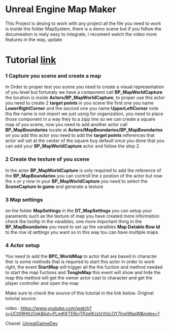 
# Unreal Engine Map Maker
This Project is desing to work with any project all the file you need to work is inside the folder MapSystem, there is a demo scene but if you follow the documeation is realy easy to integrate, i recoment watch the video more features in the way, update

# Tutorial [link](https://youtu.be/oxPc2iR6JJw)

### 1 Capture you scene and create a map
In Order to proper test you scene you need to create a visual representation of you level but fortunaly we have a component call **BP_MapWorldCapture** the location is inside **Actors/BP_MapWorldCapture**, to proper use this actor you need to create 2 **target points** in you scene the first one you name **LowerRightCorner** and the second one you name **UpperLeftCorner** note tha the name is not import we just using for organization, you need to place those component in a way they to a zipp line so we can create a square map of you scene, now you need to add another actor call **BP_MapBoundaries** locate at **Actors/MapBoundaries/BP_MapBoundaries** on you add this actor you need to add the **target points** references that actor will set at the center of the square buy default once you done that you can add your **BP_MapWorldCapture** actor and follow the step 2.


### 2 Create the texture of you scene
In the actor **BP_MapWorldCapture** is only required to add the reference of the **BP_MapBoundaries** you can controll the z postion of the actor but now the x or y now in your **BP_MapWorldCapture**  you need to select the **SceneCapture in game** and generate a texture

### 3 Map settings
on the folder **MapSettings** in the **DT_MapSettings** you can setup your paraments such as the texture of map you have created more information check the tooltip in the varaibles, one more important thing in the **BP_MapBoundaries** you need to set up the varaibles **Map Datable Row Id** to the row id settings you want so in this way tou can have multiple maps

### 4 Actor setup
You need to add the **BPC_WorldMap** to actor that are based in character ther is some methods that is required to start this actor in order to work right, the event **StartMap** will trigger all the the fuction and method needed to start the map fuctions and **ToogleMap**  this event will show and hide the map this method will get the owner actor cast to character and get the player controller and open the map





Make sure to check the source of this tutorial in the link below.
Original tutorial source:

video : https://www.youtube.com/watch?v=UCt09HtUOqk&list=PLmKKTERcjTPJp9UzIzVIzLOY7lcplWasW&index=1

Chanel: [UnrealGaimeDev](https://www.youtube.com/channel/UCRnPBe1tJpXA0lccx_U1mww)

